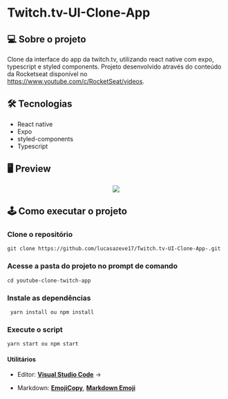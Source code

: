 #  Twitch.tv-UI-Clone-App


##  💻 Sobre o projeto

Clone da interface do app da twitch.tv, utilizando  react native com expo, typescript e styled components. Projeto desenvolvido através do conteúdo da Rocketseat disponível no https://www.youtube.com/c/RocketSeat/videos.

## 🛠️ Tecnologias

 

 - React native
 - Expo
 - styled-components
 - Typescript

## 🖥️ Preview
<p align="center">
<img src="https://uploaddeimagens.com.br/images/002/857/243/full/screenshot.png?1598878004" />
 
## 🕹️ Como executar o projeto

### Clone o repositório

    git clone https://github.com/lucasazeve17/Twitch.tv-UI-Clone-App-.git

### Acesse a pasta do projeto no prompt de comando

    cd youtube-clone-twitch-app

### Instale as dependências   

     yarn install ou npm install
     
### Execute o script

    yarn start ou npm start


#### **Utilitários**

-   Editor: **[Visual Studio Code](https://code.visualstudio.com/)** → 

-   Markdown: **[EmojiCopy](https://www.emojicopy.com)**, **[Markdown Emoji](https://gist.github.com/rxaviers/7360908)**

